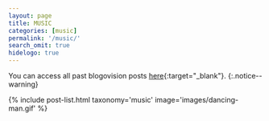```yaml
---
layout: page
title: MUSIC
categories: [music]
permalink: '/music/'
search_omit: true
hidelogo: true
---
```

You can access all past blogovision posts [here](/blogovision){:target="_blank"}.
{:.notice--warning}

{% include post-list.html taxonomy='music' image='images/dancing-man.gif' %}
